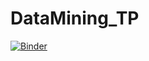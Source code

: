 # DataMining_TP
[![Binder](https://mybinder.org/badge_logo.svg)](https://mybinder.org/v2/gh/ghadaghanney/DataMining_TP/main)

